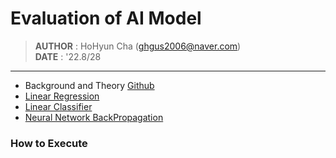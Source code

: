 # Evaluation of AI Model

> **AUTHOR** : HoHyun Cha (ghgus2006@naver.com)  
> **DATE** : '22.8/28

------------------------------------------------------------------------
- Background and Theory [Github](https://github.com/SungwookLE/ReND_Car_TensorLab_with_NeuralNet)
- [Linear Regression](https://datalabbit.tistory.com/49)
- [Linear Classifier](https://techdifferences.com/difference-between-linear-and-logistic-regression.html)
- [Neural Network BackPropagation](https://bskyvision.com/718)

### How to Execute